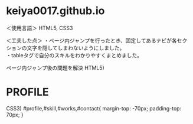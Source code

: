 # keiya0017.github.io
＜使用言語＞
HTML5, CSS3

＜工夫した点＞
・ページ内ジャンプを行ったとき、固定してあるナビが各セクションの文字を隠してしまわないようにしました。         
・tableタグで自分のスキルをわかりやすくまとめました。


ページ内ジャンプ後の問題を解決
HTML5)
<h1 class="section-title" id="profile">PROFILE</h1>

CSS3)
#profile,#skill,#works,#contact{
  margin-top: -70px;
  padding-top: 70px;
}

